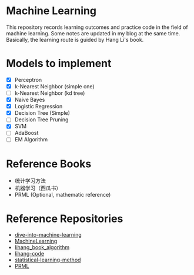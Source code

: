 # Machine Learning

This repository records learning outcomes and practice code in the field of machine learning. Some notes are updated in my blog at the same time. Basically, the learning route is guided by Hang Li's book. 

# Models to implement

- [x] Perceptron
- [x] k-Nearest Neighbor (simple one)
- [ ] k-Nearest Neighbor (kd tree)
- [x] Naive Bayes
- [x] Logistic Regression
- [x] Decision Tree (Simple)
- [ ] Decision Tree Pruning
- [x] SVM
- [ ] AdaBoost
- [ ] EM Algorithm

# Reference Books

- 统计学习方法
- 机器学习（西瓜书）
- PRML (Optional, mathematic reference)

# Reference Repositories

- [dive-into-machine-learning](https://github.com/hangtwenty/dive-into-machine-learning)
- [MachineLearning](https://github.com/apachecn/MachineLearning)
- [lihang_book_algorithm](https://github.com/WenDesi/lihang_book_algorithm)
- [lihang-code](https://github.com/fengdu78/lihang-code)
- [statistical-learning-method](https://github.com/wzyonggege/statistical-learning-method)
- [PRML](https://github.com/ctgk/PRML)